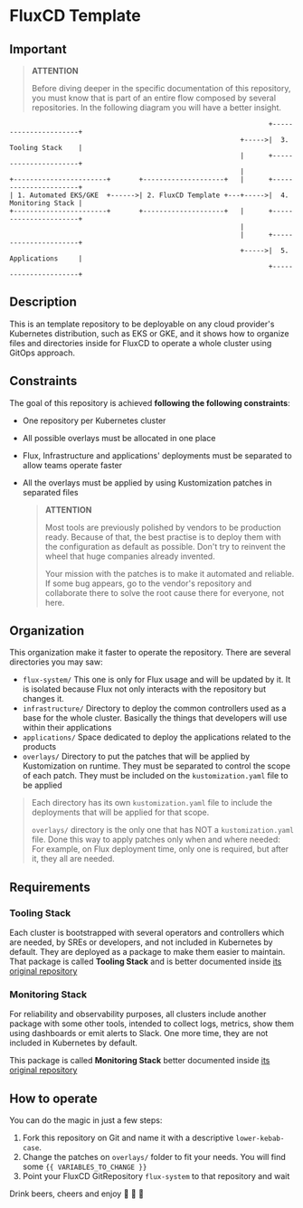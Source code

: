 # FluxCD Template

## Important

> **ATTENTION**
>
> Before diving deeper in the specific documentation of this repository, you must know that is part of an entire flow
> composed by several repositories. In the following diagram you will have a better insight.

```text
                                                                +----------------------+
                                                         +----->|  3. Tooling Stack    |
                                                         |      +----------------------+
                                                         |
+-----------------------+       +--------------------+   |      +----------------------+
| 1. Automated EKS/GKE  +------>| 2. FluxCD Template +---+----->|  4. Monitoring Stack |
+-----------------------+       +--------------------+   |      +----------------------+
                                                         |
                                                         |      +----------------------+
                                                         +----->|  5. Applications     |
                                                                +----------------------+
```

## Description

This is an template repository to be deployable on any cloud provider's Kubernetes distribution, such as EKS or GKE,
and it shows how to organize files and directories inside for FluxCD to operate a whole cluster using GitOps approach.

## Constraints

The goal of this repository is achieved **following the following constraints**:

- One repository per Kubernetes cluster
- All possible overlays must be allocated in one place
- Flux, Infrastructure and applications' deployments must be separated to allow teams operate faster
- All the overlays must be applied by using Kustomization patches in separated files

   > **ATTENTION**
   >
   > Most tools are previously polished by vendors to be production ready. Because of that, the best practise is to deploy
   > them with the configuration as default as possible. Don't try to reinvent the wheel that huge companies already invented.
   >
   > Your mission with the patches is to make it automated and reliable. If some bug appears, go to the vendor's repository
   > and collaborate there to solve the root cause there for everyone, not here.

## Organization

This organization make it faster to operate the repository. There are several directories you may saw:

- `flux-system/`
   This one is only for Flux usage and will be updated by it. It is isolated because Flux not only interacts with
   the repository but changes it.
- `infrastructure/`
   Directory to deploy the common controllers used as a base for the whole cluster. Basically the things
   that developers will use within their applications
- `applications/`
   Space dedicated to deploy the applications related to the products
- `overlays/`
   Directory to put the patches that will be applied by Kustomization on runtime. They must be separated to control
   the scope of each patch. They must be included on the `kustomization.yaml` file to be applied

> Each directory has its own `kustomization.yaml` file to include the deployments that will be applied for that scope.
>
> `overlays/` directory is the only one that has NOT a `kustomization.yaml` file.
> Done this way to apply patches only when and where needed:
> For example, on Flux deployment time, only one is required, but after it, they all are needed.

## Requirements

### Tooling Stack

Each cluster is bootstrapped with several operators and controllers which are needed, by SREs or developers, and not
included in Kubernetes by default. They are deployed as a package to make them easier to maintain. That package is
called **Tooling Stack** and is better documented inside
[its original repository](https://github.com/prosimcorp/tooling-stack)

### Monitoring Stack

For reliability and observability purposes, all clusters include another package with some other tools, intended to collect
logs, metrics, show them using dashboards or emit alerts to Slack. One more time, they are not included in Kubernetes by default.

This package is called **Monitoring Stack** better documented inside
[its original repository](https://github.com/prosimcorp/monitoring-stack)

## How to operate

You can do the magic in just a few steps:

1. Fork this repository on Git and name it with a descriptive `lower-kebab-case`.
2. Change the patches on `overlays/` folder to fit your needs. You will find some `{{ VARIABLES_TO_CHANGE }}`
3. Point your FluxCD GitRepository `flux-system` to that repository and wait

Drink beers, cheers and enjoy 🍻 🎉 🎉
